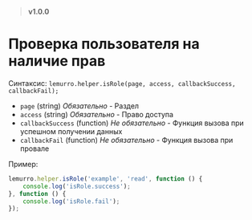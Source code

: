 > **v1.0.0**

# Проверка пользователя на наличие прав

Синтаксис: `lemurro.helper.isRole(page, access, callbackSuccess, callbackFail);`
- `page` (string) *Обязательно* - Раздел
- `access` (string) *Обязательно* - Право доступа
- `callbackSuccess` (function) *Не обязательно* - Функция вызова при успешном получении данных
- `callbackFail` (function) *Не обязательно* - Функция вызова при провале

Пример:
```js
lemurro.helper.isRole('example', 'read', function () {
    console.log('isRole.success');
}, function () {
    console.log('isRole.fail');
});
```